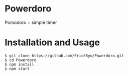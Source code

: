 # Powerdoro
Pomodoro + simple timer

# Installation and Usage
```
$ git clone https://github.com/ErickRyu/Powerdoro.git
$ cd Powerdoro
$ npm install
$ npm start
```
